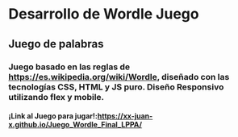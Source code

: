 # Desarrollo de Wordle Juego

## Juego de palabras

### Juego basado en las reglas de https://es.wikipedia.org/wiki/Wordle, diseñado con las tecnologías CSS, HTML y JS puro. Diseño Responsivo utilizando flex y mobile.

#### ¡Link al Juego para jugar!:https://xx-juan-x.github.io/Juego_Wordle_Final_LPPA/
